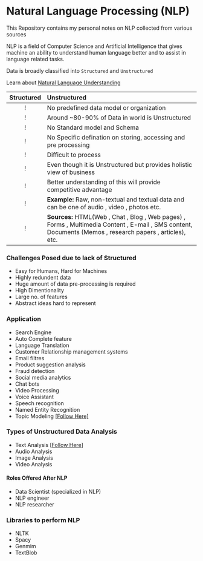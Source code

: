 # Natural Language Processing (NLP)
This Repository contains my personal notes on NLP collected from various sources

NLP is a field of Computer Science and Artificial Intelligence that gives machine an ability to understand human language better and to assist in language related tasks.




Data is broadly classified into `Structured` and `Unstructured`

Learn about [Natural Language Understanding](https://github.com/MominAhmedShaikh/Natural-Language-Processing/tree/main/Natural%20Language%20Understanding)


| Structured | Unstructured   |
| :--------: | :------- | 
| ! | No predefined data model or organization |
| ! | Around ~80-90% of Data in world is Unstructured |
| ! | No Standard model and Schema |
| ! | No Specific defination on storing, accessing and pre processing |
| ! | Difficult to process |
| ! | Even though it is Unstructured but provides holistic view of business|
| ! | Better understanding of this will provide competitive advantage |
| ! | **Example:** Raw, non-textual and textual data and can be one of audio , video , photos etc. |
| ! | **Sources:** HTML(Web , Chat , Blog , Web pages) , Forms , Multimedia Content , E-mail , SMS content, Documents (Memos , research papers , articles), etc.|

### Challenges Posed due to lack of Structured
- Easy for Humans, Hard for Machines
- Highly redundent data
- Huge amount of data pre-processing is required
- High Dimentionality
- Large no. of features
- Abstract ideas hard to represent

### Application
- Search Engine
- Auto Complete feature
- Language Translation
- Customer Relationship management systems
- Email filtres
- Product suggestion analysis
- Fraud detection
- Social media analytics
- Chat bots
- Video Processing
- Voice Assistant
- Speech recognition
- Named Entity Recognition
- Topic Modeling [[Follow Here]](https://github.com/MominAhmedShaikh/Natural-Language-Processing/tree/main/Topic%20Modeling)

### Types of Unstructured Data Analysis
- Text Analysis [[Follow Here](https://github.com/MominAhmedShaikh/Natural-Language-Processing/tree/main/Text%20Classification)]
- Audio Analysis
- Image Analysis
- Video Analysis

#### Roles Offered After NLP
- Data Scientist (specialized in NLP)
- NLP engineer
- NLP researcher

### Libraries to perform NLP
- NLTK
- Spacy
- Genmim
- TextBlob
